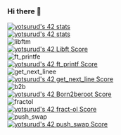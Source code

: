 ### Hi there 👋

[![yotsurud's 42 stats](https://badge42.coday.fr/api/v2/clvkvmri23613001p4f232g5kz/stats?cursusId=9&coalitionId=piscine)](https://github.com/Coday-meric/badge42)
<br>
[![yotsurud's 42 stats](https://badge42.coday.fr/api/v2/clvkvmri23613001p4f232g5kz/stats?cursusId=21&coalitionId=307)](https://github.com/Coday-meric/badge42)
<br>
![libftm](https://github.com/Yosshii-42/Yosshii-42/assets/161409687/c1498dfc-f5dc-4ede-85e4-83c2be41f4c9)
<br>
[![yotsurud's 42 Libft Score](https://badge42.coday.fr/api/v2/clvkvmri23613001p4f232g5kz/project/3639310)](https://github.com/Coday-meric/badge42)
<br>
![ft_printfe](https://github.com/Yosshii-42/Yosshii-42/assets/161409687/1e31bde7-a884-48d2-ba09-7715afb5d0c7)
<br>
[![yotsurud's 42 ft_printf Score](https://badge42.coday.fr/api/v2/clvkvmri23613001p4f232g5kz/project/3649745)](https://github.com/Coday-meric/badge42)
<br>
![get_next_linee](https://github.com/Yosshii-42/Yosshii-42/assets/161409687/846eee34-5084-431f-b59b-c5e5dbdbe894)
<br>
[![yotsurud's 42 get_next_line Score](https://badge42.coday.fr/api/v2/clvkvmri23613001p4f232g5kz/project/3655655)](https://github.com/Coday-meric/badge42)
<br>
![b2b](https://github.com/Yosshii-42/Yosshii-42/assets/161409687/9c1bdb2f-5291-405e-bf21-de00d1530f49)
<br>
[![yotsurud's 42 Born2beroot Score](https://badge42.coday.fr/api/v2/clvkvmri23613001p4f232g5kz/project/3660529)](https://github.com/Coday-meric/badge42)
<br>
![fractol](https://github.com/Yosshii-42/Yosshii-42/assets/161409687/8e925ab4-be79-4841-aa72-da39d6b3d7c8)
<br>
[![yotsurud's 42 fract-ol Score](https://badge42.coday.fr/api/v2/clvkvmri23613001p4f232g5kz/project/3668201)](https://github.com/Coday-meric/badge42)
<br>
![push_swap](https://github.com/Yosshii-42/Yosshii-42/assets/161409687/e04ea800-67b7-4c33-85ce-b677ea8489a4)
<br>
[![yotsurud's 42 push_swap Score](https://badge42.coday.fr/api/v2/clvkvmri23613001p4f232g5kz/project/3689074)](https://github.com/Coday-meric/badge42)
